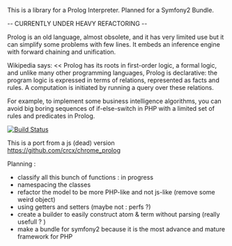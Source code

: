 This is a library for a Prolog Interpreter. Planned for a Symfony2 Bundle.

-- CURRENTLY UNDER HEAVY REFACTORING --

Prolog is an old language, almost obsolete, and it has very limited use but it
can simplify some problems with few lines. It embeds an inference engine with
forward chaining and unification.

Wikipedia says:
<<
Prolog has its roots in first-order logic, a formal logic, and unlike many
other programming languages, Prolog is declarative: the program logic is
expressed in terms of relations, represented as facts and rules. A computation
is initiated by running a query over these relations.
>>

For example, to implement some business intelligence algorithms, you can avoid
big boring sequences of if-else-switch in PHP with a limited set of rules
and predicates in Prolog.

[![Build Status](https://secure.travis-ci.org/Trismegiste/InferenceBundle.png)](http://travis-ci.org/Trismegiste/InferenceBundle)

This is a port from a js (dead) version https://github.com/crcx/chrome_prolog

Planning :
* classify all this bunch of functions : in progress
* namespacing the classes
* refactor the model to be more PHP-like and not js-like (remove some weird object)
* using getters and setters (maybe not : perfs ?)
* create a builder to easily construct atom & term without parsing (really usefull ? )
* make a bundle for symfony2 because it is the most advance and mature framework for PHP

